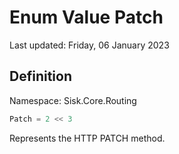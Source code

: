 # Enum Value Patch
Last updated: Friday, 06 January 2023

## Definition
Namespace: Sisk.Core.Routing

```csharp
Patch = 2 << 3
```

Represents the HTTP PATCH method.

